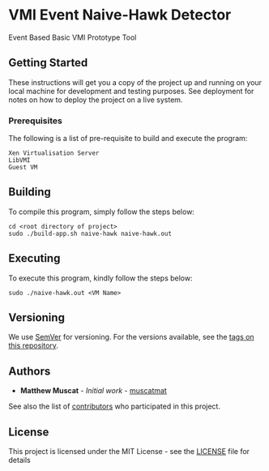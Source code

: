 # VMI Event Naive-Hawk Detector

Event Based Basic VMI Prototype Tool


## Getting Started

These instructions will get you a copy of the project up and running on your local machine for development and testing purposes. See deployment for notes on how to deploy the project on a live system.

### Prerequisites

The following is a list of pre-requisite to build and execute the program:

```
Xen Virtualisation Server
LibVMI
Guest VM
```

## Building

To compile this program, simply follow the steps below:

```
cd <root directory of project>
sudo ./build-app.sh naive-hawk naive-hawk.out
```

## Executing

To execute this program, kindly follow the steps below:

```
sudo ./naive-hawk.out <VM Name>
```

## Versioning

We use [SemVer](http://semver.org/) for versioning. For the versions available, see the [tags on this repository](https://github.com/your/project/tags). 

## Authors

* **Matthew Muscat** - *Initial work* - [muscatmat](https://github.com/muscatmat)

See also the list of [contributors](https://github.com/vmi-event-naive-detector/contributors) who participated in this project.

## License

This project is licensed under the MIT License - see the [LICENSE](LICENSE) file for details


